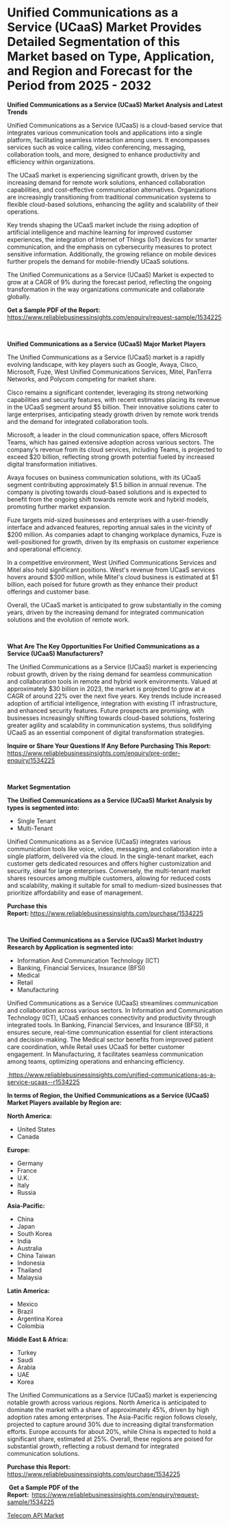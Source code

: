 <p><h1>Unified Communications as a Service (UCaaS) Market Provides Detailed Segmentation of this Market based on Type, Application, and Region and Forecast for the Period from 2025 - 2032</h1></p><p><strong>Unified Communications as a Service (UCaaS) Market Analysis and Latest Trends</strong></p>
<p><p>Unified Communications as a Service (UCaaS) is a cloud-based service that integrates various communication tools and applications into a single platform, facilitating seamless interaction among users. It encompasses services such as voice calling, video conferencing, messaging, collaboration tools, and more, designed to enhance productivity and efficiency within organizations.</p><p>The UCaaS market is experiencing significant growth, driven by the increasing demand for remote work solutions, enhanced collaboration capabilities, and cost-effective communication alternatives. Organizations are increasingly transitioning from traditional communication systems to flexible cloud-based solutions, enhancing the agility and scalability of their operations.</p><p>Key trends shaping the UCaaS market include the rising adoption of artificial intelligence and machine learning for improved customer experiences, the integration of Internet of Things (IoT) devices for smarter communication, and the emphasis on cybersecurity measures to protect sensitive information. Additionally, the growing reliance on mobile devices further propels the demand for mobile-friendly UCaaS solutions. </p><p>The Unified Communications as a Service (UCaaS) Market is expected to grow at a CAGR of 9% during the forecast period, reflecting the ongoing transformation in the way organizations communicate and collaborate globally.</p></p>
<p><strong>Get a Sample PDF of the Report:&nbsp;</strong> <a href="https://www.reliablebusinessinsights.com/enquiry/request-sample/1534225?utm_campaign=2224&utm_medium=2&utm_source=Github&utm_content=ia&utm_term=15022025&utm_id=unified-communications-as-a-service-ucaas">https://www.reliablebusinessinsights.com/enquiry/request-sample/1534225</a></p>
<p>&nbsp;</p>
<p><strong>Unified Communications as a Service (UCaaS) Major Market Players</strong></p>
<p><p>The Unified Communications as a Service (UCaaS) market is a rapidly evolving landscape, with key players such as Google, Avaya, Cisco, Microsoft, Fuze, West Unified Communications Services, Mitel, PanTerra Networks, and Polycom competing for market share.</p><p>Cisco remains a significant contender, leveraging its strong networking capabilities and security features, with recent estimates placing its revenue in the UCaaS segment around $5 billion. Their innovative solutions cater to large enterprises, anticipating steady growth driven by remote work trends and the demand for integrated collaboration tools.</p><p>Microsoft, a leader in the cloud communication space, offers Microsoft Teams, which has gained extensive adoption across various sectors. The company's revenue from its cloud services, including Teams, is projected to exceed $20 billion, reflecting strong growth potential fueled by increased digital transformation initiatives.</p><p>Avaya focuses on business communication solutions, with its UCaaS segment contributing approximately $1.5 billion in annual revenue. The company is pivoting towards cloud-based solutions and is expected to benefit from the ongoing shift towards remote work and hybrid models, promoting further market expansion.</p><p>Fuze targets mid-sized businesses and enterprises with a user-friendly interface and advanced features, reporting annual sales in the vicinity of $200 million. As companies adapt to changing workplace dynamics, Fuze is well-positioned for growth, driven by its emphasis on customer experience and operational efficiency.</p><p>In a competitive environment, West Unified Communications Services and Mitel also hold significant positions. West's revenue from UCaaS services hovers around $300 million, while Mitel's cloud business is estimated at $1 billion, each poised for future growth as they enhance their product offerings and customer base.</p><p>Overall, the UCaaS market is anticipated to grow substantially in the coming years, driven by the increasing demand for integrated communication solutions and the evolution of remote work.</p></p>
<p>&nbsp;</p>
<p><strong>What Are The Key Opportunities For Unified Communications as a Service (UCaaS) Manufacturers?</strong></p>
<p><p>The Unified Communications as a Service (UCaaS) market is experiencing robust growth, driven by the rising demand for seamless communication and collaboration tools in remote and hybrid work environments. Valued at approximately $30 billion in 2023, the market is projected to grow at a CAGR of around 22% over the next five years. Key trends include increased adoption of artificial intelligence, integration with existing IT infrastructure, and enhanced security features. Future prospects are promising, with businesses increasingly shifting towards cloud-based solutions, fostering greater agility and scalability in communication systems, thus solidifying UCaaS as an essential component of digital transformation strategies.</p></p>
<p><strong>Inquire or Share Your Questions If Any Before Purchasing This Report:</strong> <a href="https://www.reliablebusinessinsights.com/enquiry/pre-order-enquiry/1534225?utm_campaign=2224&utm_medium=2&utm_source=Github&utm_content=ia&utm_term=15022025&utm_id=unified-communications-as-a-service-ucaas">https://www.reliablebusinessinsights.com/enquiry/pre-order-enquiry/1534225</a></p>
<p>&nbsp;</p>
<p><strong>Market Segmentation</strong></p>
<p><strong>The Unified Communications as a Service (UCaaS) Market Analysis by types is segmented into:</strong></p>
<p><ul><li>Single Tenant</li><li>Multi-Tenant</li></ul></p>
<p><p>Unified Communications as a Service (UCaaS) integrates various communication tools like voice, video, messaging, and collaboration into a single platform, delivered via the cloud. In the single-tenant market, each customer gets dedicated resources and offers higher customization and security, ideal for large enterprises. Conversely, the multi-tenant market shares resources among multiple customers, allowing for reduced costs and scalability, making it suitable for small to medium-sized businesses that prioritize affordability and ease of management.</p></p>
<p><strong>Purchase this Report:&nbsp;</strong><a href="https://www.reliablebusinessinsights.com/purchase/1534225?utm_campaign=2224&utm_medium=2&utm_source=Github&utm_content=ia&utm_term=15022025&utm_id=unified-communications-as-a-service-ucaas">https://www.reliablebusinessinsights.com/purchase/1534225</a></p>
<p>&nbsp;</p>
<p><strong>The Unified Communications as a Service (UCaaS) Market Industry Research by Application is segmented into:</strong></p>
<p><ul><li>Information And Communication Technology (ICT)</li><li>Banking, Financial Services, Insurance (BFSI)</li><li>Medical</li><li>Retail</li><li>Manufacturing</li></ul></p>
<p><p>Unified Communications as a Service (UCaaS) streamlines communication and collaboration across various sectors. In Information and Communication Technology (ICT), UCaaS enhances connectivity and productivity through integrated tools. In Banking, Financial Services, and Insurance (BFSI), it ensures secure, real-time communication essential for client interactions and decision-making. The Medical sector benefits from improved patient care coordination, while Retail uses UCaaS for better customer engagement. In Manufacturing, it facilitates seamless communication among teams, optimizing operations and enhancing efficiency.</p></p>
<p><a href="https://www.reliablebusinessinsights.com/unified-communications-as-a-service-ucaas--r1534225?utm_campaign=2224&utm_medium=2&utm_source=Github&utm_content=ia&utm_term=15022025&utm_id=unified-communications-as-a-service-ucaas">&nbsp;https://www.reliablebusinessinsights.com/unified-communications-as-a-service-ucaas--r1534225</a></p>
<p><strong>In terms of Region, the Unified Communications as a Service (UCaaS) Market Players available by Region are:</strong></p>
<p>
    <p> <strong> North America: </strong>
        <ul>
            <li>United States</li>
            <li>Canada</li>
        </ul>
        </p> 
    <p> <strong> Europe: </strong>
        <ul>
            <li>Germany</li>
            <li>France</li>
            <li>U.K.</li>
            <li>Italy</li>
            <li>Russia</li>
        </ul>
        </p> 
    <p> <strong> Asia-Pacific: </strong>
        <ul>
            <li>China</li>
            <li>Japan</li>
            <li>South Korea</li>
            <li>India</li>
            <li>Australia</li>
            <li>China Taiwan</li>
            <li>Indonesia</li>
            <li>Thailand</li>
            <li>Malaysia</li>
        </ul>
        </p> 
    <p> <strong> Latin America: </strong>
        <ul>
            <li>Mexico</li>
            <li>Brazil</li>
            <li>Argentina Korea</li>
            <li>Colombia</li>
        </ul>
        </p> 
    <p> <strong> Middle East & Africa: </strong>
        <ul>
            <li>Turkey</li>
            <li>Saudi</li>
            <li>Arabia</li>
            <li>UAE</li>
            <li>Korea</li>
        </ul>
    </p>
    </p>
<p><p>The Unified Communications as a Service (UCaaS) market is experiencing notable growth across various regions. North America is anticipated to dominate the market with a share of approximately 45%, driven by high adoption rates among enterprises. The Asia-Pacific region follows closely, projected to capture around 30% due to increasing digital transformation efforts. Europe accounts for about 20%, while China is expected to hold a significant share, estimated at 25%. Overall, these regions are poised for substantial growth, reflecting a robust demand for integrated communication solutions.</p></p>
<p><strong>Purchase this Report: </strong><a href="https://www.reliablebusinessinsights.com/purchase/1534225?utm_campaign=2224&utm_medium=2&utm_source=Github&utm_content=ia&utm_term=15022025&utm_id=unified-communications-as-a-service-ucaas">https://www.reliablebusinessinsights.com/purchase/1534225</a></p>
<p>&nbsp;<strong>Get a Sample PDF of the Report:&nbsp;&nbsp;</strong><a href="https://www.reliablebusinessinsights.com/enquiry/request-sample/1534225?utm_campaign=2224&utm_medium=2&utm_source=Github&utm_content=ia&utm_term=15022025&utm_id=unified-communications-as-a-service-ucaas">https://www.reliablebusinessinsights.com/enquiry/request-sample/1534225</a></p>
<p><strong></strong></p>
<p><p><a href="https://github.com/bensemilia864/Market-Research-Report-List-1/blob/main/telecom-api-market.md?utm_campaign=2224&utm_medium=2&utm_source=Github&utm_content=ia&utm_term=15022025&utm_id=unified-communications-as-a-service-ucaas">Telecom API Market</a></p></p>